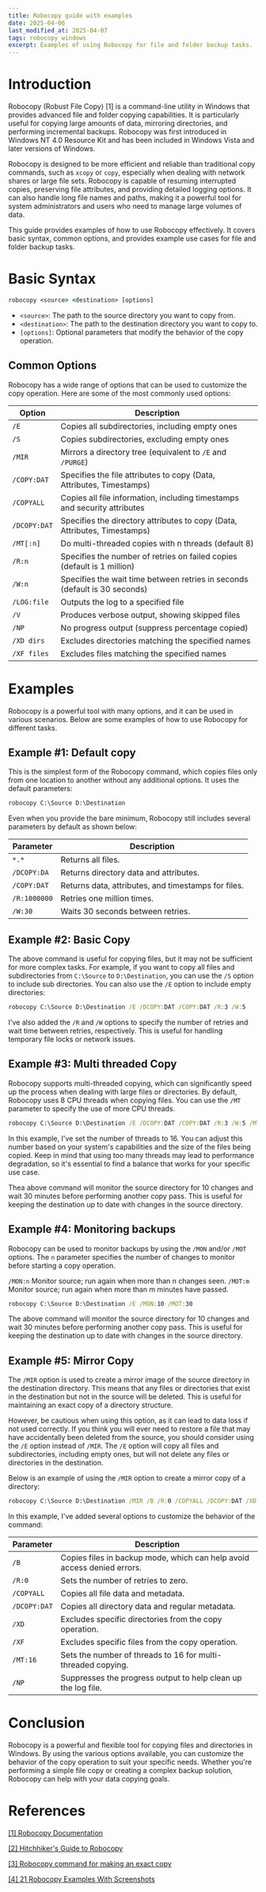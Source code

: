 ```yaml
---
title: Robocopy guide with examples
date: 2025-04-06
last_modified_at: 2025-04-07
tags: robocopy windows
excerpt: Examples of using Robocopy for file and folder backup tasks.
---
```


# Introduction
Robocopy (Robust File Copy) [1] is a command-line utility in Windows that provides advanced file and folder copying capabilities. It is particularly useful for copying large amounts of data, mirroring directories, and performing incremental backups. Robocopy was first introduced in Windows NT 4.0 Resource Kit and has been included in Windows Vista and later versions of Windows.

Robocopy is designed to be more efficient and reliable than traditional copy commands, such as `xcopy` or `copy`, especially when dealing with network shares or large file sets. Robocopy is capable of resuming interrupted copies, preserving file attributes, and providing detailed logging options. It can also handle long file names and paths, making it a powerful tool for system administrators and users who need to manage large volumes of data.

This guide provides examples of how to use Robocopy effectively. It covers basic syntax, common options, and provides example use cases for file and folder backup tasks.


# Basic Syntax
```bat
robocopy <source> <destination> [options]
```

- `<source>`: The path to the source directory you want to copy from.
- `<destination>`: The path to the destination directory you want to copy to.
- `[options]`: Optional parameters that modify the behavior of the copy operation.
  
## Common Options
Robocopy has a wide range of options that can be used to customize the copy operation. Here are some of the most commonly used options:

| **Option** | **Description** |
| --- | --- |
| `/E`| Copies all subdirectories, including empty ones |
| `/S`| Copies subdirectories, excluding empty ones |
| `/MIR`| Mirrors a directory tree (equivalent to `/E` and `/PURGE`) |
| `/COPY:DAT`| Specifies the file attributes to copy (Data, Attributes, Timestamps) |
| `/COPYALL`| Copies all file information, including timestamps and security attributes |\
| `/DCOPY:DAT` | Specifies the directory attributes to copy (Data, Attributes, Timestamps)|
| `/MT[:n]` | Do multi-threaded copies with n threads (default 8)|
| `/R:n`| Specifies the number of retries on failed copies (default is 1 million) |
| `/W:n`| Specifies the wait time between retries in seconds (default is 30 seconds) |
| `/LOG:file`| Outputs the log to a specified file |
| `/V`| Produces verbose output, showing skipped files |
| `/NP`| No progress output (suppress percentage copied) |
| `/XD dirs`| Excludes directories matching the specified names |
| `/XF files`| Excludes files matching the specified names |


# Examples
Robocopy is a powerful tool with many options, and it can be used in various scenarios. Below are some examples of how to use Robocopy for different tasks.

## Example #1: Default copy
This is the simplest form of the Robocopy command, which copies files only from one location to another without any additional options. It uses the default parameters:

```bat
robocopy C:\Source D:\Destination
```

Even when you provide the bare minimum, Robocopy still includes several parameters by default as shown below:

|  Parameter | Description |
|-|-|
| `*.*`	| Returns all files.|
| `/DCOPY:DA`	| Returns directory data and attributes.|
| `/COPY:DAT`	| Returns data, attributes, and timestamps for files.|
| `/R:1000000`	| Retries one million times.|
| `/W:30`	| Waits 30 seconds between retries.|

## Example #2: Basic Copy
The above command is useful for copying files, but it may not be sufficient for more complex tasks. For example, if you want to copy all files and subdirectories from `C:\Source` to `D:\Destination`, you can use the `/S` option to include sub directories. You can also use the `/E` option to include empty directories:

```bat
robocopy C:\Source D:\Destination /E /DCOPY:DAT /COPY:DAT /R:3 /W:5
```

I've also added the `/R` and `/W` options to specify the number of retries and wait time between retries, respectively. This is useful for handling temporary file locks or network issues.


## Example #3: Multi threaded Copy
Robocopy supports multi-threaded copying, which can significantly speed up the process when dealing with large files or directories. By default, Robocopy uses 8 CPU threads when copying files. You can use the `/MT` parameter to specify the use of more CPU threads.

```bat
robocopy C:\Source D:\Destination /E /DCOPY:DAT /COPY:DAT /R:3 /W:5 /MT:16
```

In this example, I've set the number of threads to 16. You can adjust this number based on your system's capabilities and the size of the files being copied. Keep in mind that using too many threads may lead to performance degradation, so it's essential to find a balance that works for your specific use case.


Thea above command will monitor the source directory for 10 changes and wait 30 minutes before performing another copy pass. This is useful for keeping the destination up to date with changes in the source directory.

## Example #4: Monitoring backups
Robocopy can be used to monitor backups by using the `/MON` and/or `/MOT` options. The `n` parameter specifies the number of changes to monitor before starting a copy operation.

`/MON:n` Monitor source; run again when more than n changes seen.
`/MOT:m` Monitor source; run again when more than m minutes have passed.

```bat
robocopy C:\Source D:\Destination /E /MON:10 /MOT:30
```

The above command will monitor the source directory for 10 changes and wait 30 minutes before performing another copy pass. This is useful for keeping the destination up to date with changes in the source directory.


## Example #5: Mirror Copy
The `/MIR` option is used to create a mirror image of the source directory in the destination directory. This means that any files or directories that exist in the destination but not in the source will be deleted. This is useful for maintaining an exact copy of a directory structure.

However, be cautious when using this option, as it can lead to data loss if not used correctly. If you think you will ever need to restore a file that may have accidentally been deleted from the source, you should consider using the `/E` option instead of `/MIR`. The `/E` option will copy all files and subdirectories, including empty ones, but will not delete any files or directories in the destination.

Below is an example of using the `/MIR` option to create a mirror copy of a directory:

```bat
robocopy C:\Source D:\Destination /MIR /B /R:0 /COPYALL /DCOPY:DAT /XD '$Recycle.bin' 'System Volume Information' /XF 'thumbs.db' /MT:16 /NP /LOG:'C:\Users\Dan\Desktop\robocopy.log' 
```

In this example, I've added several options to customize the behavior of the command:

|  Parameter | Description |
|-|-|
| `/B` | Copies files in backup mode, which can help avoid access denied errors.|
| `/R:0` | Sets the number of retries to zero.|
| `/COPYALL` | Copies all file data and metadata.|
| `/DCOPY:DAT` | Copies all directory data and regular metadata.|
| `/XD` | Excludes specific directories from the copy operation.|
| `/XF` | Excludes specific files from the copy operation. |
| `/MT:16` | Sets the number of threads to 16 for multi-threaded copying.|
| `/NP` | Suppresses the progress output to help clean up the log file.|



# Conclusion
Robocopy is a powerful and flexible tool for copying files and directories in Windows. By using the various options available, you can customize the behavior of the copy operation to suit your specific needs. Whether you're performing a simple file copy or creating a complex backup solution, Robocopy can help with your data copying goals.

# References

[[1] Robocopy Documentation](https://learn.microsoft.com/en-us/windows-server/administration/windows-commands/robocopy)

[[2] Hitchhiker's Guide to Robocopy](https://www.pdq.com/blog/hitchhikers-guide-to-robocopy/)

[[3] Robocopy command for making an exact copy](https://www.reddit.com/r/sysadmin/comments/z0wzod/robocopy_command_for_making_an_exact_copy/)

[[4] 21 Robocopy Examples With Screenshots](https://activedirectorypro.com/robocopy-examples/)
